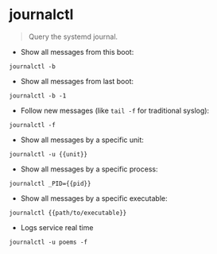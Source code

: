 # journalctl

> Query the systemd journal.

- Show all messages from this boot:

`journalctl -b`

- Show all messages from last boot:

`journalctl -b -1`

- Follow new messages (like `tail -f` for traditional syslog):

`journalctl -f`

- Show all messages by a specific unit:

`journalctl -u {{unit}}`

- Show all messages by a specific process:

`journalctl _PID={{pid}}`

- Show all messages by a specific executable:

`journalctl {{path/to/executable}}`
- Logs service real time

`journalctl -u poems -f`


